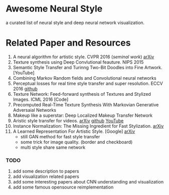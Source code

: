 Awesome Neural Style
====================
a curated list of neural style and deep neural network visualization.

# Related Paper and Resources
1. A neural algorithm for artistic style. CVPR 2016 (*seminal work*) [arXiv](https://arxiv.org/abs/1508.06576)
2. Texture synthesis using Deep Convlutional feauture. NIPS 2015
3. Semantic Style Transfer and Turinng Two-Bit Doodles into Fine Artwork. [YouTube]
4. Combining Markov Random fields and Convolutional neural networks
5. Perceptual losses for real time style transfer and super resolution. ECCV 2016 [github](https://github.com/jcjohnson/fast-neural-style)
6. Texture Network: Feed-forward synthesis of Textures and Stylized Images.  ICML 2016 [Code]
7. Precomputed Real-Time Texture Synthesis With Markovian Generative Adversaial Networks
8. Makeup like a superstar: Deep Localized Makeup Transfer Network 
9. Aristic style transfer for videos. [arXiv](http://arxiv.org/abs/1604.08610) [github](https://github.com/manuelruder/artistic-videos) [YouTube](https://www.youtube.com/watch?v=Khuj4ASldmU)
10. Instance Normalization: The Missing Ingredient for Fast Stylization. [arXiv](http://arxiv.org/pdf/1607.08022v1.pdf)
11. A Learned Representation For Artistic Style. [Google] [arXiv](https://arxiv.org/abs/1610.07629)
	* still GAN method for fast style transfer
	* some trick for image quality. (border and checkboard)
	* multi style share same network


### TODO 
1. add some description to papers
2. add visualization related papers
3. add some interesting papers about CNN understanding and visualization
4. add some famous opensource reimplementation